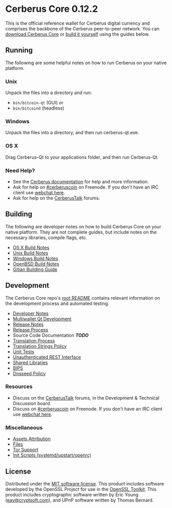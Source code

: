 Cerberus Core 0.12.2
=====================

This is the official reference wallet for Cerberus digital currency and comprises the backbone of the Cerberus peer-to-peer network. You can [download Cerberus Core](https://www.cerberus.org/downloads/) or [build it yourself](#building) using the guides below.

Running
---------------------
The following are some helpful notes on how to run Cerberus on your native platform.

### Unix

Unpack the files into a directory and run:

- `bin/bitcoin-qt` (GUI) or
- `bin/bitcoind` (headless)

### Windows

Unpack the files into a directory, and then run cerberus-qt.exe.

### OS X

Drag Cerberus-Qt to your applications folder, and then run Cerberus-Qt.

### Need Help?

* See the [Cerberus documentation](https://cerberuscoin.atlassian.net/wiki/display/DOC)
for help and more information.
* Ask for help on [#cerberuscoin](http://webchat.freenode.net?channels=cerberuscoin) on Freenode. If you don't have an IRC client use [webchat here](http://webchat.freenode.net?channels=cerberuscoin).
* Ask for help on the [CerberusTalk](https://cerberustalk.org/) forums.

Building
---------------------
The following are developer notes on how to build Cerberus Core on your native platform. They are not complete guides, but include notes on the necessary libraries, compile flags, etc.

- [OS X Build Notes](build-osx.md)
- [Unix Build Notes](build-unix.md)
- [Windows Build Notes](build-windows.md)
- [OpenBSD Build Notes](build-openbsd.md)
- [Gitian Building Guide](gitian-building.md)

Development
---------------------
The Cerberus Core repo's [root README](/README.md) contains relevant information on the development process and automated testing.

- [Developer Notes](developer-notes.md)
- [Multiwallet Qt Development](multiwallet-qt.md)
- [Release Notes](release-notes.md)
- [Release Process](release-process.md)
- Source Code Documentation ***TODO***
- [Translation Process](translation_process.md)
- [Translation Strings Policy](translation_strings_policy.md)
- [Unit Tests](unit-tests.md)
- [Unauthenticated REST Interface](REST-interface.md)
- [Shared Libraries](shared-libraries.md)
- [BIPS](bips.md)
- [Dnsseed Policy](dnsseed-policy.md)

### Resources
* Discuss on the [CerberusTalk](https://cerberustalk.org/) forums, in the Development & Technical Discussion board.
* Discuss on [#cerberuscoin](http://webchat.freenode.net/?channels=cerberuscoin) on Freenode. If you don't have an IRC client use [webchat here](http://webchat.freenode.net/?channels=cerberuscoin).

### Miscellaneous
- [Assets Attribution](assets-attribution.md)
- [Files](files.md)
- [Tor Support](tor.md)
- [Init Scripts (systemd/upstart/openrc)](init.md)

License
---------------------
Distributed under the [MIT software license](http://www.opensource.org/licenses/mit-license.php).
This product includes software developed by the OpenSSL Project for use in the [OpenSSL Toolkit](https://www.openssl.org/). This product includes
cryptographic software written by Eric Young ([eay@cryptsoft.com](mailto:eay@cryptsoft.com)), and UPnP software written by Thomas Bernard.
